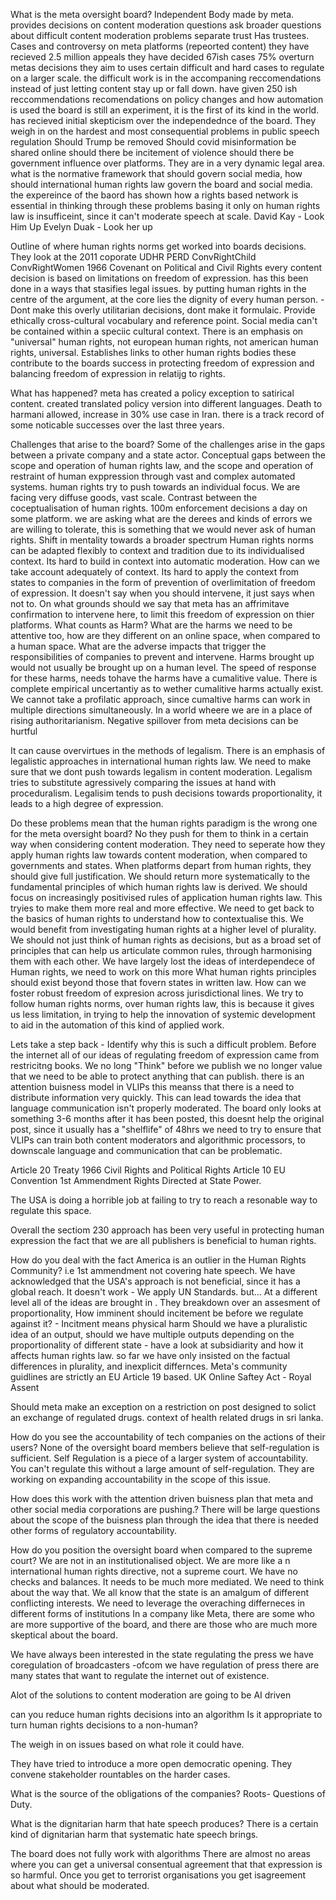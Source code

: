 What is the meta oversight board?
	 Independent Body made by meta.
		 provides decisions on content moderation questions
		 ask broader questions about difficult content moderation problems
		 separate trust
		 Has trustees.
		 Cases and controversy on meta platforms (repeorted content)
			 they have recieved 2.5 million appeals
				 they have decided 67ish cases
					 75% overturn metas decisions
		they aim to uses certain difficult and hard cases to regulate on a larger scale.
		the difficult work is in the accompaning reccomendations instead of just letting content stay up or fall down.
			have given 250 ish reccommendations
			recomendations on policy changes and how automation is used
		the board is still an experiment, it is the first of its kind in the world.
		has recieved initial skepticism over the independednce of the board.
		They weigh in on the hardest and most consequential problems in public speech regulation
			Should Trump be removed
			Should covid misinformation be shared online
			should there be incitement of violence
			should there be government influence over platforms.
		They are in a very dynamic legal area.
		what is the normative framework that should govern social media, how should international human rights law govern the board and social media.
		the expereince of the baord has shown how a rights based network is essential in thinking through these problems
		basing it only on human rights law is insufficeint, since it can't moderate speech at scale.
		David Kay - Look Him Up
		Evelyn Duak - Look her up

Outline of where human rights norms get worked into boards decisions.
	They look at the 2011 coporate
	UDHR
	PERD
	ConvRightChild
	ConvRightWomen
	1966 Covenant on Political and Civil Rights
	every content decision is based on limitations on freedom of expression.
		has this been done in a ways that stasifies legal issues.
		by putting human rights in the centre of the argument, 
		at the core lies the dignity of every human person. - Dont make this overly utilitarian decisions, dont make it formulaic.
		Provide ethically cross-cultural vocabulary and reference point.
		Social media can't be contained within a speciic cultural context.
		There is an emphasis on "universal" human rights, not european human rights, not american human rights, universal.
		Establishes links to other human rights bodies
		these contribute to the boards success in protecting freedom of expression
		and balancing freedom of expression in relatijg to rights.

What has happened?
	meta has created a policy exception to satirical content.
	created translated policy version into different languages.
	Death to harmani allowed, increase in 30% use case in Iran.
	there is a track record of some noticable successes over the last three years.

Challenges that arise to the board?
	Some of the challenges arise in the gaps between a private company and a state actor.
	Conceptual gaps between the scope and operation of human rights law, and the scope and operation of restraint of human exppression through vast and complex automated systems.
	human rights try to push towards an individual focus.
	We are facing very diffuse goods, vast scale.
	Contrast between the coceptualisation of human rights.
	100m enforcement decisions a day on some platform.
	we are asking what are the derees and kinds of errors we are willing to tolerate, this is something that we would never ask of human rights.
	Shift in mentality towards a broader spectrum
	Human rights norms can be adapted flexibly to context and tradition due to its individualised context.
	Its hard to build in context into automatic moderation.
	How can we take account adequately of context.
	Its hard to apply the context from states to companies in the form of prevention of overlimitation of freedom of expression.
	It doesn't say when you should intervene, it just says  when not to.
	On what grounds should we say that meta has an affrimitave confirmation to intervene here, to limit this freedom of expression on thier platforms.
	What counts as Harm?
	What are the harms we need to be attentive too, how are they different on an online space, when compared to a human space.
	What are the adverse impacts that trigger the responsibilities of companies to prevent and intervene.
	Harms brought up would not usually be brought up on a human level.
	The speed of response for these harms, needs tohave the harms have a cumalitive value.
	There is complete empirical uncertantiy as to wether cumalitive harms actually exist.
	We cannot take a profilatic approach, since cumaltive harms can work in multiple directions simultaneously. 
	In a world wheere we are in a place of rising authoritarianism. Negative spillover from meta decisions can be hurtful

It can cause overvirtues in the methods of legalism.
	There is an emphasis of legalistic approaches in international human rights law.
	We need to make sure that we dont push towards legalism in content moderation.
	Legalism tries to substitute agressively comparing the issues at hand with proceduralism.
	Legalisim tends to push decisions towards proportionality, it leads to a high degree of expression.

Do these problems mean that the human rights paradigm is the wrong one for the meta oversight board?
	No 
		they push for them to think in a certain way when considering content moderation.
		They need to seperate how they apply human rights law towards content moderation, when compared to governments and states.
		When platforms depart from human rights, they should give full justification.
		We should return more systematically to the fundamental principles of which human rights law is derived.
		We should focus on increasingly positivised rules of application human rights law.
		This tryies to make them more real and more effective.
		We need to get back to the basics of human rights to understand how to contextualise this.
		We would benefit from investigating human rights at a higher level of plurality.
		We should not just think of human rights as decisions, but as a broad set of principles that can help us articulate common rules, through harmonising them with each other.
		We have largely lost the ideas of interdependece of Human rights, we need to work on this more
		What human rights principles should exist beyond those that fovern states in written law.
		How can we foster robust freedom of expresion across jurisdictional lines.
		We try to follow human rights norms, over human rights law, this is because it gives us less limitation, in trying to help the innovation of systemic development to aid in the automation of this kind of applied work.












Lets take a step back - Identify why this is such a difficult problem.
	Before the internet all of our ideas of regulating freedom of expression came from restricitng books.
	We no long "Think" before we publish 
		we no longer value that we need to be able to protect anything that can publish.
		there is an attention buisness model in VLIPs
		this meanss that there is a need to distribute information very quickly.
		This can lead towards the idea that language communication isn't properly moderated.
		The board only looks at something 3-6 months after it has been posted, this doesnt help the original post, since it usually has a "shelflife" of 48hrs
	we need to try to ensure that VLIPs can train both content moderators and algorithmic processors, to downscale language and communication that can be problematic.


Article 20 Treaty 1966 Civil Rights and Political Rights
	Article 10 EU Convention
	1st Ammendment Rights
		Directed at State Power.

The USA is doing a horrible job at failing to try to reach a resonable way to regulate this space.

Overall the sectiom 230 approach has been very useful in protecting human expression
the fact that we are all publishers is beneficial to human rights.

How do you deal with the fact America is an outlier in the Human Rights Community?
i.e 1st ammendment not covering hate speech.
	 We have acknowledged that the USA's approach is not beneficial, since it has a global reach.
	 It doesn't work
		 - We apply UN Standards.
	but...
		At a different level all of the ideas are brought in .
		They breakdown over an assesment of proportionality,
			How imminent should incitement be before we regulate against it? - Incitment means physical harm
	Should we have a pluralistic idea of an output, should we have multiple outputs depending on the proportionality of different state - have a look at subsidiarity and how it affects human rights law.
	so far we have only insisted on the factual differences in plurality, and inexplicit differnces.
	Meta's community guidlines are strictly an EU Article 19 based.
	UK Online Saftey Act - Royal Assent


Should meta make an exception on a restriction on post designed to solict an exchange of regulated drugs.
	context of health related drugs in sri lanka.


How do you see the accountability of tech companies on the actions of their users?
		None of the oversight board members believe that self-regulation is sufficient.
		Self Regulation is a piece of a larger system of accountability.
		You can't regulate this without a large amount of self-regulation.
		They are working on expanding accountability in the scope of this issue.

How does this work with the attention driven buisness plan that meta and other social media corporations are pushing.?
		There will be large questions about the scope of the buisness plan through the idea that there is needed other forms of regulatory accountability.
		

How do you position the oversight board when compared to the supreme court?
		We are not in an institutionalised object. 
		We are more like a n international human rights directive, not a supreme court.
		We have no checks and balances.
		It needs to be much more mediated.
		We need to think about the way that.
		We all know that the state is an amalgum of different conflicting interests.
		We need to leverage the overaching differneces in different forms of institutions
		In a company like Meta, there are some who are more supportive of the board, and there are those who are much more skeptical about the board.


We have always been interested in the state regulating the press
	 we have coregulation of broadcasters -ofcom
	 we have regulation of press
	 there are many states that want to regulate the internet out of existence.

Alot of the solutions to content moderation are going to be AI driven

can you reduce human rights decisions into an algorithm
Is it appropriate to turn human rights decisions to a non-human?



The weigh in on issues based on what role it could have.


They have tried to introduce a more open democratic opening. They convene stakeholder rountables on the harder cases.

What is the source of the obligations of the companies?
	Roots- Questions of Duty.

What is the dignitarian harm that hate speech produces?
	There is a certain kind of dignitarian harm that systematic hate speech brings.
	
The board does not fully work with algorithms
There are almost no areas where you can get a universal consentual agreement that that expression is so harmful.
Once you get to terrorist organisations you get isagreement about what should be moderated.



